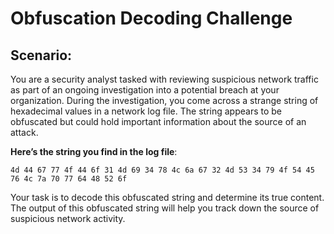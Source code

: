 # Obfuscation Decoding Challenge
## Scenario:
You are a security analyst tasked with reviewing suspicious network traffic as part of an ongoing investigation into a potential breach at your organization. During the investigation, you come across a strange string of hexadecimal values in a network log file. The string appears to be obfuscated but could hold important information about the source of an attack.

**Here’s the string you find in the log file**: 

```4d 44 67 77 4f 44 6f 31 4d 69 34 78 4c 6a 67 32 4d 53 34 79 4f 54 45 76 4c 7a 70 77 64 48 52 6f```

Your task is to decode this obfuscated string and determine its true content. The output of this obfuscated string will help you track down the source of suspicious network activity.

